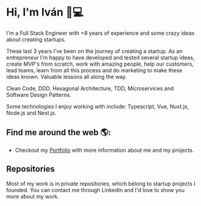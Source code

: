 # Hi, I'm Iván 👋💻

I'm a Full Stack Engineer with +8 years of experience and some crazy ideas about creating startups. 

These last 3 years I've been on the journey of creating a startup. As an entrepreneur I'm happy to have developed and tested several startup ideas, create MVP's from scratch, work with amazing people, help our customers, lead teams, learn from all this process and do marketing to make these ideas known. Valuable lessons all along the way.

Clean Code, DDD, Hexagonal Architecture, TDD, Microservices and Software Design Patterns.

Some technologies I enjoy working with include: Typescript, Vue, Nuxt.js, Node.js and Nest.js.

## Find me around the web 🌎:
- Checkout my <a href="https://ivan.unamacro.com">Portfolio</a> with more information about me and my projects.

## Repositories
Most of my work is in private repositories, which belong to startup projects I founded. You can contact me through LinkedIn and I'd love to show you more about my work.
